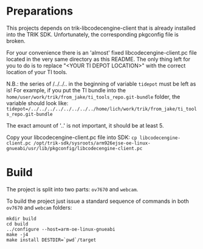 Preparations
============

This projects depends on trik-libcodecengine-client that is already installed
into the TRIK SDK. Unfortunately, the corresponding pkgconfig file is broken.

For your convenience there is an 'almost' fixed libcodecengine-client.pc file
located in the very same directory as this README. The only thing left for
you to do is to replace "\<YOUR TI DEPOT LOCATION\>" with the correct location
of your TI tools.

N.B.: the series of /../../.. in the beginning of variable `tidepot` must be
left as is! For example, if you put the TI bundle into the
`home/user/work/trik/from_jake/ti_tools_repo.git-bundle`
folder, the variable should look like:
`tidepot=/../../../../../../../../home/lich/work/trik/from_jake/ti_tools_repo.git-bundle`

The exact amount of '..' is not important, it should be at least 5.

Copy your libcodecengine-client.pc file into SDK:
`cp libcodecengine-client.pc /opt/trik-sdk/sysroots/arm926ejse-oe-linux-gnueabi/usr/lib/pkgconfig/libcodecengine-client.pc`

Build
=====

The project is split into two parts: `ov7670` and `webcam`.

To build the project just issue a standard sequence of commands in both
`ov7670` and `webcam` folders:
```
mkdir build
cd build
../configure --host=arm-oe-linux-gnueabi
make -j4
make install DESTDIR=`pwd`/target
```
